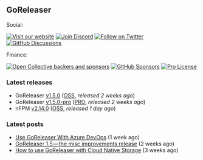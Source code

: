 ## GoReleaser

Social:

[![Visit our website](https://img.shields.io/badge/website-visit-4285F4?style=for-the-badge&logo=googlechrome)](https://goreleaser.com)
[![Join Discord](https://img.shields.io/badge/Join_our_Discord_server-5865F2?style=for-the-badge&logo=discord&logoColor=white)](https://discord.gg/RGEBtg8vQ6)
[![Follow on Twitter](https://img.shields.io/badge/follow_on_twitter-1DA1F2?style=for-the-badge&logo=twitter&logoColor=white)](https://twitter.com/goreleaser)
[![GitHub Discussions](https://img.shields.io/badge/GITHUB_DISCUSSION-181717?style=for-the-badge&logo=github&logoColor=white)](https://github.com/goreleaser/goreleaser/discussions)

Finance:

[![Open Collective backers and sponsors](https://img.shields.io/opencollective/all/goreleaser?logo=opencollective&style=for-the-badge)](https://opencollective.com/goreleaser)
[![GitHub Sponsors](https://img.shields.io/github/sponsors/caarlos0?logo=github&style=for-the-badge)](https://github.com/sponsors/caarlos0)
[![Pro License](https://img.shields.io/badge/pro-get%20a%20PRO%20license-36A9AE?style=for-the-badge&logo=gumroad)](https://goreleaser.com/pro)

### Latest releases
- GoReleaser [v1.5.0](https://github.com/goreleaser/goreleaser/releases/tag/v1.5.0) ([OSS](https://github.com/goreleaser/goreleaser), _released 2 weeks ago_)
- GoReleaser [v1.5.0-pro](https://github.com/goreleaser/goreleaser-pro/releases/tag/v1.5.0-pro) ([PRO](https://goreleaser.com/pro), _released 2 weeks ago_)
- nFPM [v2.14.0](https://github.com/goreleaser/nfpm/releases/tag/v2.14.0) ([OSS](https://nfpm.goreleaser.com), _released 1 day ago_)

### Latest posts
- [Use GoReleaser With Azure DevOps](https://blog.goreleaser.com/use-goreleaser-with-azure-devops-c2212d3996ca?source=rss----17aa0cbd263f---4) (1 week ago)
- [GoReleaser 1.5 — the misc improvements release](https://blog.goreleaser.com/goreleaser-1-5-the-misc-improvements-release-1c5dbc9f1e64?source=rss----17aa0cbd263f---4) (2 weeks ago)
- [How to use GoReleaser with Cloud Native Storage](https://blog.goreleaser.com/how-to-use-goreleaser-with-cloud-native-storage-bbc4bee5fe91?source=rss----17aa0cbd263f---4) (3 weeks ago)
